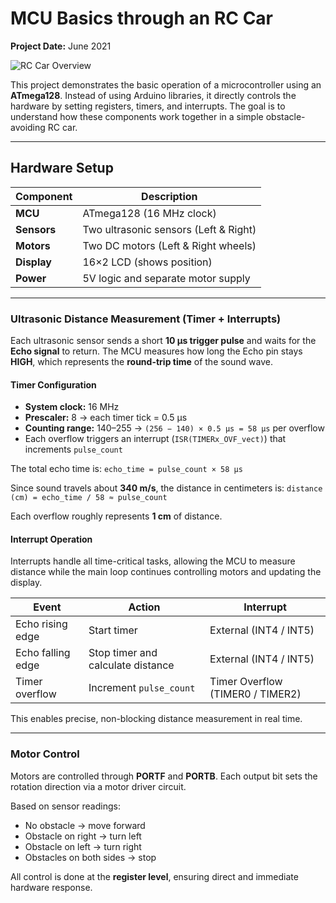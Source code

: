 # MCU Basics through an RC Car

**Project Date:** June 2021

![RC Car Overview](assets/rc_car.jpg)

This project demonstrates the basic operation of a microcontroller using an **ATmega128**.
Instead of using Arduino libraries, it directly controls the hardware by setting registers, timers, and interrupts.
The goal is to understand how these components work together in a simple obstacle-avoiding RC car.

---

## Hardware Setup

| Component   | Description                           |
| ----------- | ------------------------------------- |
| **MCU**     | ATmega128 (16 MHz clock)              |
| **Sensors** | Two ultrasonic sensors (Left & Right) |
| **Motors**  | Two DC motors (Left & Right wheels)   |
| **Display** | 16×2 LCD (shows position)             |
| **Power**   | 5V logic and separate motor supply    |

---

### Ultrasonic Distance Measurement (Timer + Interrupts)

Each ultrasonic sensor sends a short **10 µs trigger pulse** and waits for the **Echo signal** to return.
The MCU measures how long the Echo pin stays **HIGH**, which represents the **round-trip time** of the sound wave.

#### Timer Configuration

* **System clock:** 16 MHz
* **Prescaler:** 8 → each timer tick = 0.5 µs
* **Counting range:** 140–255 → `(256 − 140) × 0.5 µs = 58 µs` per overflow
* Each overflow triggers an interrupt (`ISR(TIMERx_OVF_vect)`) that increments `pulse_count`

The total echo time is:
`echo_time = pulse_count × 58 µs`

Since sound travels about **340 m/s**, the distance in centimeters is:
`distance (cm) = echo_time / 58 ≈ pulse_count`

Each overflow roughly represents **1 cm** of distance.

#### Interrupt Operation

Interrupts handle all time-critical tasks, allowing the MCU to measure distance
while the main loop continues controlling motors and updating the display.

| Event             | Action                            | Interrupt                        |
| ----------------- | --------------------------------- | -------------------------------- |
| Echo rising edge  | Start timer                       | External (INT4 / INT5)           |
| Echo falling edge | Stop timer and calculate distance | External (INT4 / INT5)           |
| Timer overflow    | Increment `pulse_count`           | Timer Overflow (TIMER0 / TIMER2) |

This enables precise, non-blocking distance measurement in real time.

---

### Motor Control

Motors are controlled through **PORTF** and **PORTB**.
Each output bit sets the rotation direction via a motor driver circuit.

Based on sensor readings:

* No obstacle → move forward
* Obstacle on right → turn left
* Obstacle on left → turn right
* Obstacles on both sides → stop

All control is done at the **register level**, ensuring direct and immediate hardware response.
